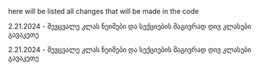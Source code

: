 here will be listed all changes that will be made in the code

2.21.2024 - შევცვალე კლას ნეიმები და სექციების მაგივრად დივ კლასები გავაკეთე 

2.21.2024 - შევცვალე კლას ნეიმები და სექციების მაგივრად დივ კლასები გავაკეთე 